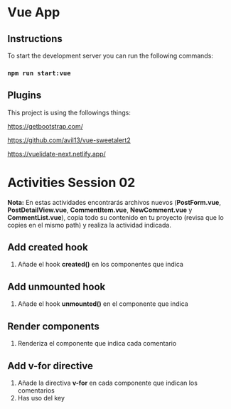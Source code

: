 # Vue App

## Instructions

To start the development server you can run the following commands:

### `npm run start:vue`

## Plugins

This project is using the followings things:

https://getbootstrap.com/

https://github.com/avil13/vue-sweetalert2

https://vuelidate-next.netlify.app/

# Activities Session 02

**Nota:** En estas actividades encontrarás archivos nuevos (**PostForm.vue**, **PostDetailView.vue**, **CommentItem.vue**, **NewComment.vue** y **CommentList.vue**), copia todo su contenido en tu proyecto (revisa que lo copies en el mismo path) y realiza la actividad indicada.

## Add created hook

1. Añade el hook **created()** en los componentes que indica
   
## Add unmounted hook

1. Añade el hook **unmounted()** en el componente que indica
   
## Render components

1. Renderiza el componente que indica cada comentario

## Add v-for directive

1. Añade la directiva **v-for** en cada componente que indican los comentarios
2. Has uso del key

